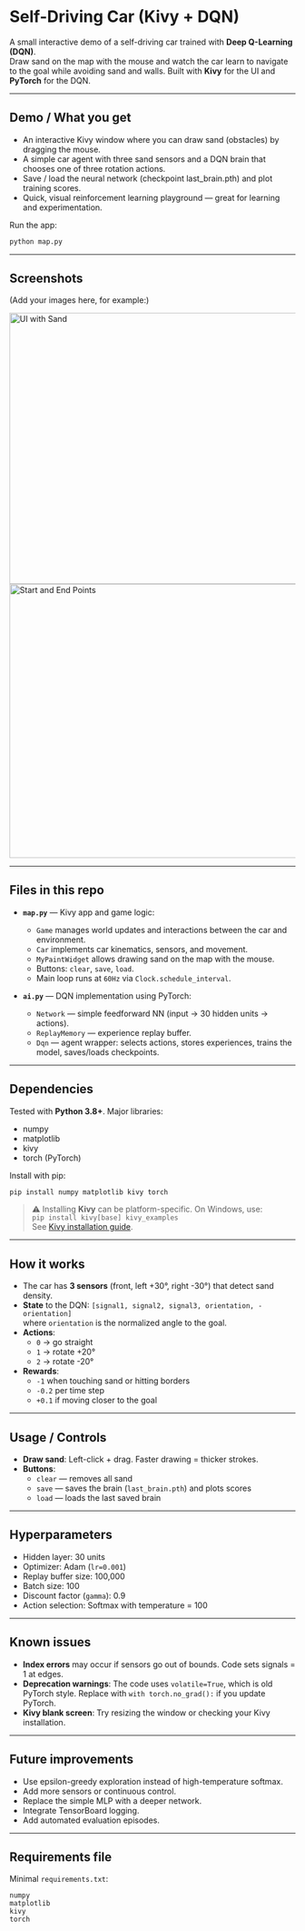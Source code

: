 # Self-Driving Car (Kivy + DQN)

A small interactive demo of a self-driving car trained with **Deep Q-Learning (DQN)**.  
Draw sand on the map with the mouse and watch the car learn to navigate to the goal while avoiding sand and walls. Built with **Kivy** for the UI and **PyTorch** for the DQN.

---

## Demo / What you get
- An interactive Kivy window where you can draw sand (obstacles) by dragging the mouse.
- A simple car agent with three sand sensors and a DQN brain that chooses one of three rotation actions.
- Save / load the neural network (checkpoint last_brain.pth) and plot training scores.
- Quick, visual reinforcement learning playground — great for learning and experimentation.

Run the app:

```bash
python map.py
```

---

## Screenshots

(Add your images here, for example:)

<img width="599.25" height="476.25" alt="UI with Sand" src="https://github.com/user-attachments/assets/06d6f127-73de-4f9e-bb43-3074e56bca4f" />
<img width="633.75" height="482.25" alt="Start and End Points" src="https://github.com/user-attachments/assets/dab2834b-bccd-4c24-ab07-9fb36ab1b64e" />

---

## Files in this repo

- **`map.py`** — Kivy app and game logic:
  - `Game` manages world updates and interactions between the car and environment.
  - `Car` implements car kinematics, sensors, and movement.
  - `MyPaintWidget` allows drawing sand on the map with the mouse.
  - Buttons: `clear`, `save`, `load`.
  - Main loop runs at `60Hz` via `Clock.schedule_interval`.

- **`ai.py`** — DQN implementation using PyTorch:
  - `Network` — simple feedforward NN (input → 30 hidden units → actions).
  - `ReplayMemory` — experience replay buffer.
  - `Dqn` — agent wrapper: selects actions, stores experiences, trains the model, saves/loads checkpoints.

---

## Dependencies

Tested with **Python 3.8+**. Major libraries:

- numpy  
- matplotlib  
- kivy  
- torch (PyTorch)

Install with pip:

```bash
pip install numpy matplotlib kivy torch
```

> ⚠️ Installing **Kivy** can be platform-specific. On Windows, use:  
> `pip install kivy[base] kivy_examples`  
> See [Kivy installation guide](https://kivy.org/doc/stable/gettingstarted/installation.html).

---

## How it works

- The car has **3 sensors** (front, left +30°, right -30°) that detect sand density.
- **State** to the DQN: `[signal1, signal2, signal3, orientation, -orientation]`  
  where `orientation` is the normalized angle to the goal.
- **Actions**:  
  - `0` → go straight  
  - `1` → rotate +20°  
  - `2` → rotate -20°
- **Rewards**:
  - `-1` when touching sand or hitting borders  
  - `-0.2` per time step  
  - `+0.1` if moving closer to the goal

---

## Usage / Controls

- **Draw sand**: Left-click + drag. Faster drawing = thicker strokes.  
- **Buttons**:
  - `clear` — removes all sand
  - `save` — saves the brain (`last_brain.pth`) and plots scores
  - `load` — loads the last saved brain

---

## Hyperparameters

- Hidden layer: 30 units  
- Optimizer: Adam (`lr=0.001`)  
- Replay buffer size: 100,000  
- Batch size: 100  
- Discount factor (`gamma`): 0.9  
- Action selection: Softmax with temperature = 100  

---

## Known issues

- **Index errors** may occur if sensors go out of bounds. Code sets signals = 1 at edges.  
- **Deprecation warnings**: The code uses `volatile=True`, which is old PyTorch style. Replace with `with torch.no_grad():` if you update PyTorch.  
- **Kivy blank screen**: Try resizing the window or checking your Kivy installation.  

---

## Future improvements

- Use epsilon-greedy exploration instead of high-temperature softmax.  
- Add more sensors or continuous control.  
- Replace the simple MLP with a deeper network.  
- Integrate TensorBoard logging.  
- Add automated evaluation episodes.  

---

## Requirements file

Minimal `requirements.txt`:

```
numpy
matplotlib
kivy
torch
```



